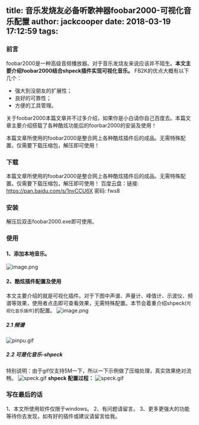 title: 音乐发烧友必备听歌神器foobar2000-可视化音乐配置
author: jackcooper
date: 2018-03-19 17:12:59
tags:
---
### 前言
foobar2000是一种高级音频播放器。对于音乐发烧友来说应该并不陌生。**本文主要介绍foobar2000结合shpeck插件实现可视化音乐。**
FB2K的优点大概有以下几个：
* 强大到没朋友的扩展性；
* 良好的可靠性；
* 方便的工具管理。

关于foobar2000本篇文章并不过多介绍，如果你是小白请你自己百度去。本篇文章主要介绍搭载了各种酷炫功能后的foorbar2000的安装及使用！

本篇文章所使用的foobar2000是整合网上各种酷炫插件后的成品。无需特殊配置。仅需要下载压缩包，解压即可使用！

### 下载
本篇文章所使用的foobar2000是整合网上各种酷炫插件后的成品。无需特殊配置。仅需要下载压缩包，解压即可使用！
百度云盘：链接: https://pan.baidu.com/s/1nvCCU6X    密码: fws8

### 安装
解压后双击foobar2000.exe即可使用。

### 使用
#### 1、添加本地音乐。
![image.png](http://upload-images.jianshu.io/upload_images/3710706-6014b4b8d6606427.png?imageMogr2/auto-orient/strip%7CimageView2/2/w/1240)
#### 2、酷炫插件配置及使用
本文主要介绍的就是可视化插件。对于下图中声谱、声量计、峰值计、示波仪、频谱等效果，使用者点击即可查看效果，无需特殊配置。本节会着重介绍shpeck(`可视化音乐插件`)的配置。
![image.png](http://upload-images.jianshu.io/upload_images/3710706-4e130856c8714262.png?imageMogr2/auto-orient/strip%7CimageView2/2/w/1240)

##### 2.1 频谱
![pinpu.gif](http://upload-images.jianshu.io/upload_images/3710706-28f680a4b28c5db6.gif?imageMogr2/auto-orient/strip%7CimageView2/2/w/1240)

##### 2.2 可是化音乐-shpeck
特别说明：由于gif仅支持5M一下，所以一下示例做了压缩处理，真实效果绝对流畅。
![speck.gif](http://upload-images.jianshu.io/upload_images/3710706-5d525551990b545c.gif?imageMogr2/auto-orient/strip%7CimageView2/2/w/1240)
**shpeck 配置过程：**
![speck.gif](http://upload-images.jianshu.io/upload_images/3710706-490081b584cb6b49.gif?imageMogr2/auto-orient/strip%7CimageView2/2/w/1240)

### 写在最后的话
1、本文所使用软件仅限于windows。
2、有问题请留言。
3、更多更强大的功能等待你去发现，如有好的插件或建议请留言给我。